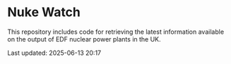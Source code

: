 # Nuke Watch

This repository includes code for retrieving the latest information available on the output of EDF nuclear power plants in the UK.

Last updated: 2025-06-13 20:17